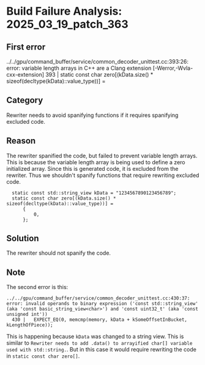 # Build Failure Analysis: 2025_03_19_patch_363

## First error

../../gpu/command_buffer/service/common_decoder_unittest.cc:393:26: error: variable length arrays in C++ are a Clang extension [-Werror,-Wvla-cxx-extension]
  393 |   static const char zero[(kData.size() * sizeof(decltype(kData)::value_type))] =

## Category
Rewriter needs to avoid spanifying functions if it requires spanifying excluded code.

## Reason
The rewriter spanified the code, but failed to prevent variable length arrays. This is because the variable length array is being used to define a zero initialized array. Since this is generated code, it is excluded from the rewriter. Thus we shouldn't spanify functions that require rewriting excluded code.
```
  static const std::string_view kData = "1234567890123456789";
  static const char zero[(kData.size() * sizeof(decltype(kData)::value_type))] =
      {
          0,
      };
```
## Solution
The rewriter should not spanify the code.

## Note
The second error is this:
```
../../gpu/command_buffer/service/common_decoder_unittest.cc:430:37: error: invalid operands to binary expression ('const std::string_view' (aka 'const basic_string_view<char>') and 'const uint32_t' (aka 'const unsigned int'))
  430 |   EXPECT_EQ(0, memcmp(memory, kData + kSomeOffsetInBucket, kLengthOfPiece));
```
This is happening because `kData` was changed to a string view. This is similar to `Rewriter needs to add .data() to arrayified char[] variable used with std::string.`. But in this case it would require rewriting the code in `static const char zero[]`.